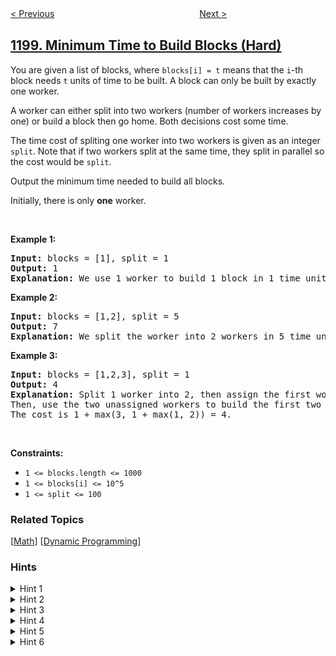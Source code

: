 <!--|This file generated by command(leetcode description); DO NOT EDIT.    |-->
<!--+----------------------------------------------------------------------+-->
<!--|@author    openset <openset.wang@gmail.com>                           |-->
<!--|@link      https://github.com/openset                                 |-->
<!--|@home      https://github.com/openset/leetcode                        |-->
<!--+----------------------------------------------------------------------+-->

[< Previous](https://github.com/openset/leetcode/tree/master/problems/find-smallest-common-element-in-all-rows "Find Smallest Common Element in All Rows")
　　　　　　　　　　　　　　　　
[Next >](https://github.com/openset/leetcode/tree/master/problems/minimum-absolute-difference "Minimum Absolute Difference")

## [1199. Minimum Time to Build Blocks (Hard)](https://leetcode.com/problems/minimum-time-to-build-blocks "建造街区的最短时间")

<p>You are given a list of blocks, where <code>blocks[i] = t</code> means that the&nbsp;<code>i</code>-th block needs&nbsp;<code>t</code>&nbsp;units of time to be built. A block can only be built by exactly one worker.</p>

<p>A worker can either split into two workers (number of workers increases by one) or build a block then go home. Both decisions cost some time.</p>

<p>The time cost of spliting one worker into two workers is&nbsp;given as an integer <code>split</code>. Note that if two workers split at the same time, they split in parallel so the cost would be&nbsp;<code>split</code>.</p>

<p>Output the minimum time needed to build all blocks.</p>

<p>Initially, there is only <strong>one</strong> worker.</p>

<p>&nbsp;</p>
<p><strong>Example 1:</strong></p>

<pre>
<strong>Input:</strong> blocks = [1], split = 1
<strong>Output:</strong> 1
<strong>Explanation: </strong>We use 1 worker to build 1 block in 1 time unit.
</pre>

<p><strong>Example 2:</strong></p>

<pre>
<strong>Input:</strong> blocks = [1,2], split = 5
<strong>Output:</strong> 7
<strong>Explanation: </strong>We split the worker into 2 workers in 5 time units then assign each of them to a block so the cost is 5 + max(1, 2) = 7.
</pre>

<p><strong>Example 3:</strong></p>

<pre>
<strong>Input:</strong> blocks = [1,2,3], split = 1
<strong>Output:</strong> 4
<strong>Explanation: </strong>Split 1 worker into 2, then assign the first worker to the last block and split the second worker into 2.
Then, use the two unassigned workers to build the first two blocks.
The cost is 1 + max(3, 1 + max(1, 2)) = 4.
</pre>

<p>&nbsp;</p>
<p><strong>Constraints:</strong></p>

<ul>
	<li><code>1 &lt;= blocks.length &lt;= 1000</code></li>
	<li><code>1 &lt;= blocks[i] &lt;= 10^5</code></li>
	<li><code>1 &lt;= split &lt;= 100</code></li>
</ul>

### Related Topics
  [[Math](https://github.com/openset/leetcode/tree/master/tag/math/README.md)]
  [[Dynamic Programming](https://github.com/openset/leetcode/tree/master/tag/dynamic-programming/README.md)]

### Hints
<details>
<summary>Hint 1</summary>
A greedy approach will not work as the examples show.
</details>

<details>
<summary>Hint 2</summary>
Try all possible moves using DP.
</details>

<details>
<summary>Hint 3</summary>
For the DP state, dp[i][j] is the minimum time cost to build the first i blocks using j workers.
</details>

<details>
<summary>Hint 4</summary>
In one step you can either assign a worker to a block or choose a number of workers to split.
</details>

<details>
<summary>Hint 5</summary>
If you choose to assign a worker to a block it is always better to assign him to the block with the maximum time so we sort the array before using DP.
</details>

<details>
<summary>Hint 6</summary>
To optimize the solution from O(n^3) to O(n^2) notice that if you choose to split, it is always better to split all the workers you have.
</details>
